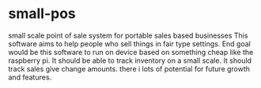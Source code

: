 # small-pos
small scale point of sale system for portable sales based businesses
This software aims to help people who sell things in fair type settings.  End goal would be this software to run on device based on something cheap like the raspberry pi.  It should be able to track inventory on a small scale.  It should track sales give change amounts.  there i lots of potential for future growth and features.
